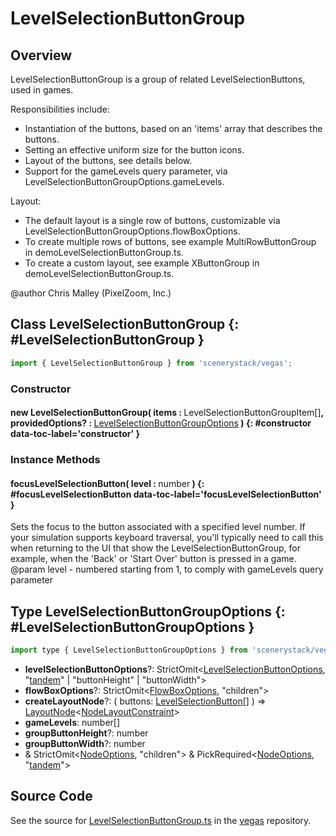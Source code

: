 # LevelSelectionButtonGroup

## Overview

LevelSelectionButtonGroup is a group of related LevelSelectionButtons, used in games.

Responsibilities include:
- Instantiation of the buttons, based on an 'items' array that describes the buttons.
- Setting an effective uniform size for the button icons.
- Layout of the buttons, see details below.
- Support for the gameLevels query parameter, via LevelSelectionButtonGroupOptions.gameLevels.

Layout:
- The default layout is a single row of buttons, customizable via LevelSelectionButtonGroupOptions.flowBoxOptions.
- To create multiple rows of buttons, see example MultiRowButtonGroup in demoLevelSelectionButtonGroup.ts.
- To create a custom layout, see example XButtonGroup in demoLevelSelectionButtonGroup.ts.

@author Chris Malley (PixelZoom, Inc.)

## Class LevelSelectionButtonGroup {: #LevelSelectionButtonGroup }


```js
import { LevelSelectionButtonGroup } from 'scenerystack/vegas';
```
### Constructor

#### new LevelSelectionButtonGroup( items : <span style="font-weight: 400;">LevelSelectionButtonGroupItem[]</span>, providedOptions? : <span style="font-weight: 400;">[LevelSelectionButtonGroupOptions](../vegas/LevelSelectionButtonGroup.md#LevelSelectionButtonGroupOptions)</span> ) {: #constructor data-toc-label='constructor' }

### Instance Methods

#### focusLevelSelectionButton( level : <span style="font-weight: 400;"><span style="color: hsla(calc(var(--md-hue) + 180deg),80%,40%,1);">number</span></span> ) {: #focusLevelSelectionButton data-toc-label='focusLevelSelectionButton' }

Sets the focus to the button associated with a specified level number. If your simulation supports keyboard
traversal, you'll typically need to call this when returning to the UI that show the LevelSelectionButtonGroup,
for example, when the 'Back' or 'Start Over' button is pressed in a game.
@param level - numbered starting from 1, to comply with gameLevels query parameter



## Type LevelSelectionButtonGroupOptions {: #LevelSelectionButtonGroupOptions }


```js
import type { LevelSelectionButtonGroupOptions } from 'scenerystack/vegas';
```
- **levelSelectionButtonOptions**?: StrictOmit&lt;[LevelSelectionButtonOptions](../vegas/LevelSelectionButton.md#LevelSelectionButtonOptions), "[tandem](../tandem/tandem.md)" | "buttonHeight" | "buttonWidth"&gt;
- **flowBoxOptions**?: StrictOmit&lt;[FlowBoxOptions](../scenery/FlowBox.md#FlowBoxOptions), "children"&gt;
- **createLayoutNode**?: ( buttons: [LevelSelectionButton](../vegas/LevelSelectionButton.md)[] ) =&gt; [LayoutNode](../scenery/LayoutNode.md)&lt;[NodeLayoutConstraint](../scenery/NodeLayoutConstraint.md)&gt;
- **gameLevels**: <span style="color: hsla(calc(var(--md-hue) + 180deg),80%,40%,1);">number</span>[]
- **groupButtonHeight**?: <span style="color: hsla(calc(var(--md-hue) + 180deg),80%,40%,1);">number</span>
- **groupButtonWidth**?: <span style="color: hsla(calc(var(--md-hue) + 180deg),80%,40%,1);">number</span>
- &amp; StrictOmit&lt;[NodeOptions](../scenery/Node.md#NodeOptions), "children"&gt; &amp; PickRequired&lt;[NodeOptions](../scenery/Node.md#NodeOptions), "[tandem](../tandem/tandem.md)"&gt;




## Source Code

See the source for [LevelSelectionButtonGroup.ts](https://github.com/phetsims/vegas/blob/main/js/LevelSelectionButtonGroup.ts) in the [vegas](https://github.com/phetsims/vegas) repository.
